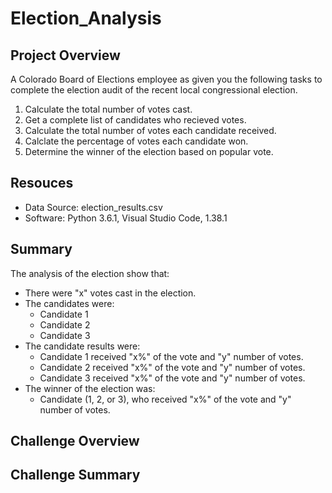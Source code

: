 # Election_Analysis

## Project Overview
A Colorado Board of Elections employee as given you the following tasks to complete the election audit of the recent local congressional election. 

1. Calculate the total number of votes cast.
2. Get a complete list of candidates who recieved votes.
3. Calculate the total number of votes each candidate received.
4. Calclate the percentage of votes each candidate won.
5. Determine the winner of the election based on popular vote.

## Resouces
- Data Source: election_results.csv
- Software: Python 3.6.1, Visual Studio Code, 1.38.1

## Summary
The analysis of the election show that:
- There were "x" votes cast in the election.
- The candidates were:
  - Candidate 1
  - Candidate 2
  - Candidate 3
- The candidate results were:
  - Candidate 1 received "x%" of the vote and "y" number of votes.
  - Candidate 2 received "x%" of the vote and "y" number of votes.
  - Candidate 3 received "x%" of the vote and "y" number of votes.
- The winner of the election was:
  - Candidate (1, 2, or 3), who received "x%" of the vote and "y" number of votes.

## Challenge Overview

## Challenge Summary
